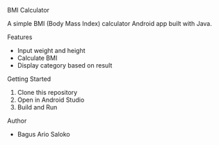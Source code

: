 BMI Calculator

A simple BMI (Body Mass Index) calculator Android app built with Java.

Features
- Input weight and height
- Calculate BMI
- Display category based on result

Getting Started
1. Clone this repository
2. Open in Android Studio
3. Build and Run

Author
- Bagus Ario Saloko
